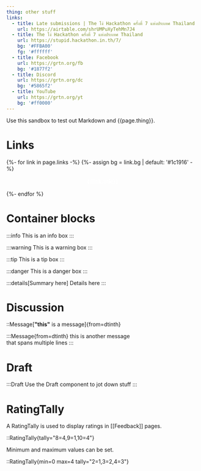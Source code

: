 ```yaml
---
thing: other stuff
links:
  - title: Late submissions | The โง่ Hackathon ครั้งที่ 7 แห่งประเทศ Thailand
    url: https://airtable.com/shrUMPuXyTehMn7J4
  - title: The โง่ Hackathon ครั้งที่ 7 แห่งประเทศ Thailand
    url: https://stupid.hackathon.in.th/7/
    bg: '#FFBA00'
    fg: '#ffffff'
  - title: Facebook
    url: https://grtn.org/fb
    bg: '#1877f2'
  - title: Discord
    url: https://grtn.org/dc
    bg: '#5865f2'
  - title: YouTube
    url: https://grtn.org/yt
    bg: '#ff0000'
---
```


Use this sandbox to test out Markdown and {{page.thing}}.

# Links

<div style="display: flex; flex-direction: column; gap: 0.5rem">
{%- for link in page.links -%}
{%- assign bg = link.bg | default: '#1c1916' -%}
<a href="{{link.url}}" style="padding: 0.25rem; display: flex; text-align: center; border-radius: 0.25rem; background: {{ bg }}; color: #fff;">
<span style="font-size: 1.5em; display: flex; align-items: center; flex: none"><iconify-icon icon="clarity:world-line"></iconify-icon></span>
<span style="flex: 1; padding: 0.25rem; display: block;"><strong>{{link.title}}</strong></span>
<span style="font-size: 1.5em; display: flex; align-items: center; flex: none"><iconify-icon icon="mdi:chevron-right"></iconify-icon></span>
</a>
{%- endfor %}
</div>

# Container blocks

:::info
This is an info box
:::

:::warning
This is a warning box
:::

:::tip
This is a tip box
:::

:::danger
This is a danger box
:::

:::details[Summary here]
Details here
:::

# Discussion

::Message[**"this"** is a message]{from=dtinth}

:::Message{from=dtinth}
this is another message \
that spans multiple lines
:::

# Draft

:::Draft
<span onmouseover="console.log('meow')">Use the Draft component to jot down stuff</span>
:::

# RatingTally

A RatingTally is used to display ratings in [[Feedback]] pages.

::RatingTally{tally="8=4,9=1,10=4"}

Minimum and maximum values can be set.

::RatingTally{min=0 max=4 tally="2=1,3=2,4=3"}

